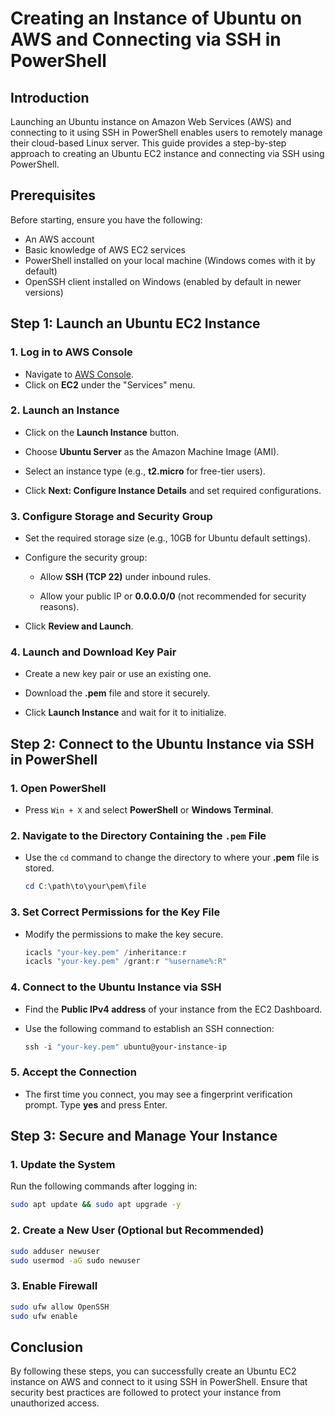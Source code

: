 # Creating an Instance of Ubuntu on AWS and Connecting via SSH in PowerShell

## Introduction
Launching an Ubuntu instance on Amazon Web Services (AWS) and connecting to it using SSH in PowerShell enables users to remotely manage their cloud-based Linux server. This guide provides a step-by-step approach to creating an Ubuntu EC2 instance and connecting via SSH using PowerShell.

## Prerequisites
Before starting, ensure you have the following:

- An AWS account
- Basic knowledge of AWS EC2 services
- PowerShell installed on your local machine (Windows comes with it by default)
- OpenSSH client installed on Windows (enabled by default in newer versions)

## Step 1: Launch an Ubuntu EC2 Instance

### 1. Log in to AWS Console
- Navigate to [AWS Console](https://aws.amazon.com/console/).
- Click on **EC2** under the "Services" menu.

### 2. Launch an Instance
- Click on the **Launch Instance** button.

- Choose **Ubuntu Server** as the Amazon Machine Image (AMI).

- Select an instance type (e.g., **t2.micro** for free-tier users).

- Click **Next: Configure Instance Details** and set required configurations.

### 3. Configure Storage and Security Group
- Set the required storage size (e.g., 10GB for Ubuntu default settings).
- Configure the security group:

  - Allow **SSH (TCP 22)** under inbound rules.

  - Allow your public IP or **0.0.0.0/0** (not recommended for security reasons).

- Click **Review and Launch**.

### 4. Launch and Download Key Pair
- Create a new key pair or use an existing one.

- Download the **.pem** file and store it securely.

- Click **Launch Instance** and wait for it to initialize.

## Step 2: Connect to the Ubuntu Instance via SSH in PowerShell

### 1. Open PowerShell

- Press `Win + X` and select **PowerShell** or **Windows Terminal**.


### 2. Navigate to the Directory Containing the `.pem` File
- Use the `cd` command to change the directory to where your **.pem** file is stored.

  ```powershell
  cd C:\path\to\your\pem\file
  ```

### 3. Set Correct Permissions for the Key File
- Modify the permissions to make the key secure.

  ```powershell
  icacls "your-key.pem" /inheritance:r
  icacls "your-key.pem" /grant:r "%username%:R"
  ```

### 4. Connect to the Ubuntu Instance via SSH
- Find the **Public IPv4 address** of your instance from the EC2 Dashboard.

- Use the following command to establish an SSH connection:

  ```powershell
  ssh -i "your-key.pem" ubuntu@your-instance-ip
  ```

### 5. Accept the Connection

- The first time you connect, you may see a fingerprint verification prompt. Type **yes** and press Enter.


## Step 3: Secure and Manage Your Instance

### 1. Update the System

Run the following commands after logging in:

  ```sh
  sudo apt update && sudo apt upgrade -y
  ```

### 2. Create a New User (Optional but Recommended)

  ```sh
  sudo adduser newuser
  sudo usermod -aG sudo newuser
  ```

### 3. Enable Firewall

  ```sh
  sudo ufw allow OpenSSH
  sudo ufw enable
  ```

## Conclusion

By following these steps, you can successfully create an Ubuntu EC2 instance on AWS and connect to it using SSH in PowerShell. Ensure that security best practices are followed to protect your instance from unauthorized access.
